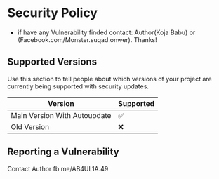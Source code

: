 # Security Policy

+ if have any Vulnerability finded contact: Author(Koja Babu) or (Facebook.com/Monster.suqad.onwer). Thanks!

## Supported Versions

Use this section to tell people about which versions of your project are
currently being supported with security updates.

| Version | Supported          |
| ------- | ------------------ |
| Main Version With Autoupdate | :white_check_mark: |
| Old Version | :x:|

## Reporting a Vulnerability

Contact Author
fb.me/AB4UL1A.49
